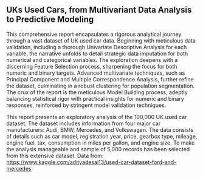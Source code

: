 
## UKs Used Cars, from Multivariant Data Analysis to Predictive Modeling 


This comprehensive report encapsulates a rigorous analytical journey through a vast dataset of UK used car
data. Beginning with meticulous data validation, including a thorough Univariate Descriptive Analysis for
each variable, the narrative unfolds to detail strategic data imputation for both numerical and categorical
variables. The exploration deepens with a discerning Feature Selection process, sharpening the focus for
both numeric and binary targets. Advanced multivariate techniques, such as Principal Component and Multiple Correspondence Analysis, further refine the dataset, culminating in a robust clustering for population
segmentation. The crux of the report is the meticulous Model Building process, adeptly balancing statistical rigor with practical insights for numeric and binary responses, reinforced by stringent model validation
techniques.

This report presents an exploratory analysis of the 100,000 UK used car dataset. The dataset includes
information from four major car manufacturers: Audi, BMW, Mercedes, and Volkswagen. The data consists
of details such as car model, registration year, price, gearbox type, mileage, engine fuel, tax, consumption
in miles per gallon, and engine size.
To make the analysis manageable and sample of 5,000 records has been selected from
this extensive dataset.
Data from: https://www.kaggle.com/adityadesai13/used-car-dataset-ford-and-mercedes

